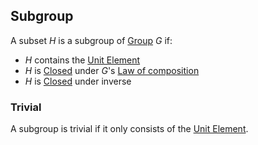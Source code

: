 ## Subgroup  
A subset $H$ is a subgroup of [Group](./Group.md) $G$ if:  
- $H$ contains the [Unit Element](../Unit-Element.md)  
- $H$ is [Closed](../Closure.md#Closed%20under%20law%20of%20composition) under $G$'s [Law of composition](../Law-of-composition.md)  
- $H$ is [Closed](../Closure.md#Closed%20under%20inverse) under inverse  
### Trivial  
A subgroup is trivial if it only consists of the [Unit Element](../Unit-Element.md).  
